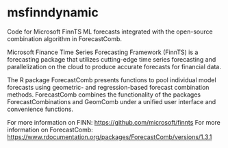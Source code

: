 # msfinndynamic

Code for Microsoft FinnTS ML forecasts integrated with the open-source combination algorithm in ForecastComb. 

Microsoft Finance Time Series Forecasting Framework (FinnTS) is a forecasting package that utilizes cutting-edge time series forecasting and parallelization on the cloud to produce accurate forecasts for financial data. 

The R package ForecastComb presents functions to pool individual model forecasts using geometric- and regression-based forecast combination methods. ForecastComb combines the functionality of the packages ForecastCombinations and GeomComb under a unified user interface and convenience functions.

For more information on FINN: https://github.com/microsoft/finnts
For more information on ForecastComb: https://www.rdocumentation.org/packages/ForecastComb/versions/1.3.1
